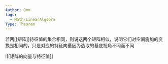 ```yaml
---
Author: Qmm
tags:
  - Math/LinearAlgebra
Type: Theorem
---
```

若两[[矩阵]]待征值的集合相同，则说这两个矩阵相似，说明它们对空间施加的变换是相同的，只是对应的特征向量因为选取的基底视角不同而不同



![[矩阵的向量与特征值]]

